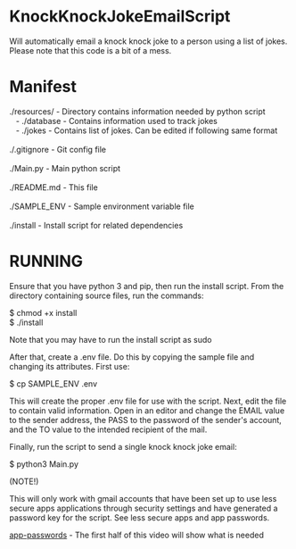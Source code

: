# KnockKnockJokeEmailScript
Will automatically email a knock knock joke to a person using a list of jokes. <br>Please note that this code is a bit of a mess.


# Manifest

./resources/ - Directory contains information needed by python script <br>
&nbsp;&nbsp;&nbsp;- ./database - Contains information used to track jokes <br>
&nbsp;&nbsp;&nbsp;- ./jokes - Contains list of jokes. Can be edited if following same format <br><br>
./.gitignore - Git config file <br><br>
./Main.py - Main python script<br><br>
./README.md - This file<br><br>
./SAMPLE_ENV - Sample environment variable file<br><br>
./install - Install script for related dependencies



# RUNNING

Ensure that you have python 3 and pip, then run the install script. From the directory containing source files, run the 
commands:

 $ chmod +x install <br>
 $ ./install
 
Note that you may have to run the install script as sudo
 
After that, create a .env file. Do this by copying the sample file and changing its attributes. First use:

 $ cp SAMPLE_ENV .env
 
This will create the proper .env file for use with the script. Next, edit the file to contain valid information. Open 
in an editor and change the EMAIL value to the sender address, the PASS to the password of the sender's account, and the
TO value to the intended recipient of the mail. 

Finally, run the script to send a single knock knock joke email:

 $ python3 Main.py

(NOTE!)

This will only work with gmail accounts that have been set up to use less secure apps applications through security settings and
have generated a password key for the script. See less secure apps and app passwords.

[app-passwords](https://www.youtube.com/watch?v=0zVzFadvEYk) - The first half of this video will show what is needed
